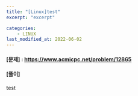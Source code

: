 ```yaml
---
title: "[Linux]test"
excerpt: "excerpt"

categories:
    - LINUX
last_modified_at: 2022-06-02
---
```


#### [문제] : <https://www.acmicpc.net/problem/12865>

#### [풀이]

test

```